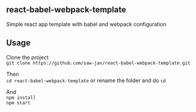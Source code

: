 ## react-babel-webpack-template
Simple react app template with babel and webpack configuration

## Usage
Clone the project<br>
`git clone https://github.com/saw-jan/react-babel-webpack-template.git` <br>

Then<br>
`cd react-babel-webpack-template` or rename the folder and do `cd`<br>

And<br>
`npm install`<br>
`npm start`
